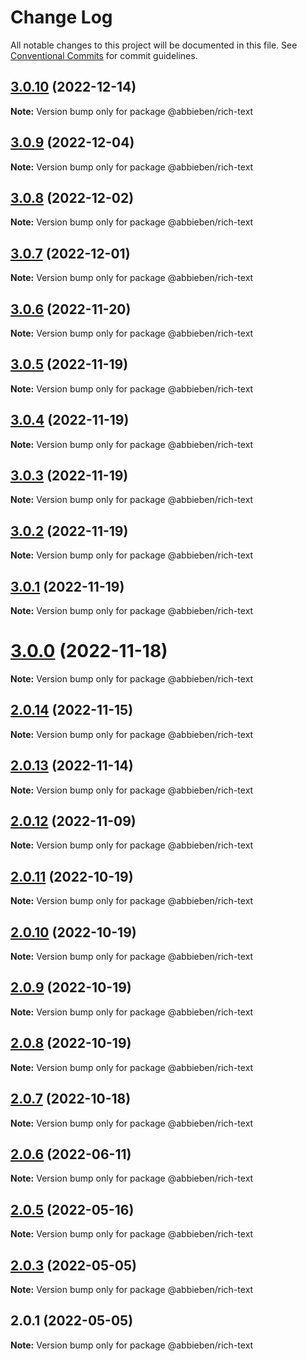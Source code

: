 # Change Log

All notable changes to this project will be documented in this file.
See [Conventional Commits](https://conventionalcommits.org) for commit guidelines.

## [3.0.10](https://github.com/abbieben07/rich-text/compare/v3.0.9...v3.0.10) (2022-12-14)

**Note:** Version bump only for package @abbieben/rich-text





## [3.0.9](https://github.com/abbieben07/rich-text/compare/v3.0.8...v3.0.9) (2022-12-04)

**Note:** Version bump only for package @abbieben/rich-text





## [3.0.8](https://github.com/abbieben07/rich-text/compare/v3.0.7...v3.0.8) (2022-12-02)

**Note:** Version bump only for package @abbieben/rich-text





## [3.0.7](https://github.com/abbieben07/rich-text/compare/v3.0.6...v3.0.7) (2022-12-01)

**Note:** Version bump only for package @abbieben/rich-text





## [3.0.6](https://github.com/abbieben07/rich-text/compare/v3.0.5...v3.0.6) (2022-11-20)

**Note:** Version bump only for package @abbieben/rich-text





## [3.0.5](https://github.com/abbieben07/rich-text/compare/v3.0.4...v3.0.5) (2022-11-19)

**Note:** Version bump only for package @abbieben/rich-text





## [3.0.4](https://github.com/abbieben07/rich-text/compare/v3.0.3...v3.0.4) (2022-11-19)

**Note:** Version bump only for package @abbieben/rich-text





## [3.0.3](https://github.com/abbieben07/rich-text/compare/v3.0.2...v3.0.3) (2022-11-19)

**Note:** Version bump only for package @abbieben/rich-text





## [3.0.2](https://github.com/abbieben07/rich-text/compare/v3.0.1...v3.0.2) (2022-11-19)

**Note:** Version bump only for package @abbieben/rich-text





## [3.0.1](https://github.com/abbieben07/rich-text/compare/v3.0.0...v3.0.1) (2022-11-19)

**Note:** Version bump only for package @abbieben/rich-text





# [3.0.0](https://github.com/abbieben07/rich-text/compare/v2.0.14...v3.0.0) (2022-11-18)

**Note:** Version bump only for package @abbieben/rich-text





## [2.0.14](https://github.com/abbieben07/rich-text/compare/v2.0.13...v2.0.14) (2022-11-15)

**Note:** Version bump only for package @abbieben/rich-text





## [2.0.13](https://github.com/abbieben07/rich-text/compare/v2.0.12...v2.0.13) (2022-11-14)

**Note:** Version bump only for package @abbieben/rich-text





## [2.0.12](https://github.com/abbieben07/rich-text/compare/v2.0.11...v2.0.12) (2022-11-09)

**Note:** Version bump only for package @abbieben/rich-text





## [2.0.11](https://github.com/abbieben07/rich-text/compare/v2.0.10...v2.0.11) (2022-10-19)

**Note:** Version bump only for package @abbieben/rich-text





## [2.0.10](https://github.com/abbieben07/rich-text/compare/v2.0.9...v2.0.10) (2022-10-19)

**Note:** Version bump only for package @abbieben/rich-text





## [2.0.9](https://github.com/abbieben07/rich-text/compare/v2.0.8...v2.0.9) (2022-10-19)

**Note:** Version bump only for package @abbieben/rich-text





## [2.0.8](https://github.com/abbieben07/rich-text/compare/v2.0.7...v2.0.8) (2022-10-19)

**Note:** Version bump only for package @abbieben/rich-text





## [2.0.7](https://github.com/abbieben07/rich-text/compare/v2.0.6...v2.0.7) (2022-10-18)

**Note:** Version bump only for package @abbieben/rich-text





## [2.0.6](https://github.com/abbieben07/rich-text/compare/v2.0.5...v2.0.6) (2022-06-11)

**Note:** Version bump only for package @abbieben/rich-text





## [2.0.5](https://github.com/abbieben07/rich-text/compare/v2.0.3...v2.0.5) (2022-05-16)

**Note:** Version bump only for package @abbieben/rich-text





## [2.0.3](https://github.com/abbieben07/rich-text/compare/v2.0.1...v2.0.3) (2022-05-05)

**Note:** Version bump only for package @abbieben/rich-text





## 2.0.1 (2022-05-05)

**Note:** Version bump only for package @abbieben/rich-text
